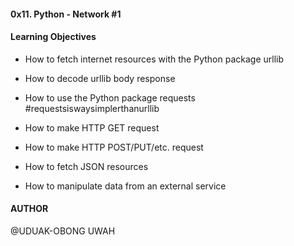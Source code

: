 #### 0x11. Python - Network #1



#### Learning Objectives


* How to fetch internet resources with the Python package urllib

* How to decode urllib body response

* How to use the Python package requests #requestsiswaysimplerthanurllib

* How to make HTTP GET request

* How to make HTTP POST/PUT/etc. request

* How to fetch JSON resources

* How to manipulate data from an external service



#### AUTHOR

@UDUAK-OBONG UWAH
